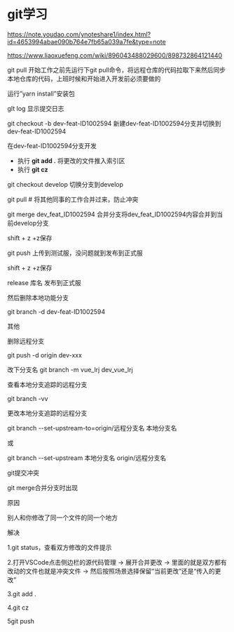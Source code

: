 # git学习

https://note.youdao.com/ynoteshare1/index.html?id=4653994abae090b764e7fb65a039a7fe&type=note

https://www.liaoxuefeng.com/wiki/896043488029600/898732864121440

git pull 开始工作之前先运行下git pull命令，将远程仓库的代码拉取下来然后同步本地仓库的代码，上班时候和开始进入开发前必须要做的

 运行”yarn install”安装包

gIt log  显示提交日志

git checkout -b dev-feat-ID1002594 新建dev-feat-ID1002594分支并切换到dev-feat-ID1002594 

在dev-feat-ID1002594分支开发

- 执行 **git add .** 将更改的文件推入索引区
- 执行 **git cz** 

git checkout develop  切换分支到develop

git pull # 将其他同事的工作合并过来，防止冲突

git merge dev_feat_ID1002594 合并分支将dev_feat_ID1002594内容合并到当前develop分支

shift + z +z保存

git push 上传到测试服，没问题就到发布到正式服

shift + z +z保存

release 库名 发布到正式服



然后删除本地功能分支

git branch -d dev-feat-ID1002594







其他

删除远程分支

git push -d origin dev-xxx

改下分支名
 git branch -m vue_lrj dev_vue_lrj

查看本地分支追踪的远程分支

git branch -vv

更改本地分支追踪的远程分支

git branch --set-upstream-to=origin/远程分支名 本地分支名

或

git branch --set-upstream 本地分支名 origin/远程分支名



git提交冲突

git merge合并分支时出现

原因

别人和你修改了同一个文件的同一个地方

解决

1.git status，查看双方修改的文件提示

2.打开VSCode点击侧边栏的源代码管理 -> 展开合并更改 -> 里面的就是双方都有改动的文件也就是冲突文件 -> 然后按照场景选择保留“当前更改”还是“传入的更改”

 3.git add .

4.git cz

5git push

